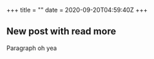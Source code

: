 +++
title = ""
date = 2020-09-20T04:59:40Z
+++
## New post with read more
Paragraph oh yea


<!-- more -->